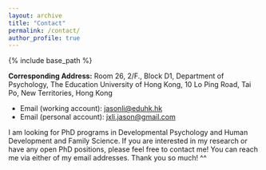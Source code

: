 ```yaml
---
layout: archive
title: "Contact"
permalink: /contact/
author_profile: true
---
```


{% include base_path %}

**Corresponding Address:** Room 26, 2/F., Block D1,
Department of Psychology,
The Education University of Hong Kong,
10 Lo Ping Road, Tai Po,
New Territories, Hong Kong <br>

* Email (working account): jasonli@eduhk.hk
* Email (personal account): jxli.jason@gmail.com

I am looking for PhD programs in Developmental Psychology and Human Development and Family Science. If you are interested in my research or have any open PhD positions, please feel free to contact me! You can reach me via either of my email addresses. Thank you so much! ^^

